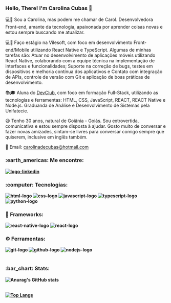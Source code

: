 ### Hello, There! I'm Carolina Cubas 👋
💻🚀 Sou a Carolina, mas podem me chamar de Carol. Desenvolvedora Front-end, amante da tecnologia, apaixonada por aprender coisas novas e estou sempre buscando me atualizar.

:computer::iphone: Faço estágio na Vilesoft, com foco em desenvolvimento Front-end/Mobile utilizando React Native e TypeScript. Algumas de minhas tarefas são: Atuar no desenvolvimento de aplicações móveis utilizando React Native, colaborando com a equipe técnica na implementação de interfaces e funcionalidades; Suporte na correção de bugs, testes em dispositivos e melhoria contínua dos aplicativos e Contato com integração de APIs, controle de versão com Git e aplicação de boas práticas de desenvolvimento.

:books:🎓 Aluna do <a href="https://rodolfomori.com.br/devclub">DevClub</a>, com foco em formação Full-Stack, utilizando as tecnologias e ferramentas: HTML, CSS, JavaScript, REACT, REACT Native e Node.js. Graduanda de Análise e Desenvolvimento de Sistemas pela Unifatecie.

:smiley: Tenho 30 anos, natural de Goiânia - Goiás. Sou extrovertida, comunicativa e estou sempre disposta à ajudar. Gosto muito de conversar e fazer novas amizades, sintam-se livres para conversar comigo sempre que quiserem, inclusive em inglês também.

📧 Email: carolinadecubas@hotmail.com
<b>
<h3>:earth_americas: Me encontre:</h3>
<a href="https://www.linkedin.com/in/carolinacubas/"><img src="https://img.shields.io/badge/LinkedIn-0077B5?style=for-the-badge&logo=linkedin&logoColor=white" alt="logo-linkedin"/></a>
<br>
<h3>:computer: Tecnologias:</h3>
<img src="https://img.shields.io/badge/HTML5-E34F26?style=for-the-badge&logo=html5&logoColor=white" alt= "html-logo"/>
<img src="https://img.shields.io/badge/CSS3-1572B6?style=for-the-badge&logo=css3&logoColor=white" alt="css-logo"/>
<img src="https://img.shields.io/badge/JavaScript-F7DF1E?style=for-the-badge&logo=javascript&logoColor=black" alt="javascript-logo"/>
<img src="https://img.shields.io/badge/TypeScript-007ACC?style=for-the-badge&logo=typescript&logoColor=white" alt="typescript-logo"/>
<img src="https://img.shields.io/badge/Python-3776AB?style=for-the-badge&logo=python&logoColor=white" alt="python-logo"/>
<br>
<h3>🚀 Frameworks:</h3>
<img src="https://img.shields.io/badge/React_Native-20232A?style=for-the-badge&logo=react&logoColor=61DAFB" alt="react-native-logo"/>
<img src="https://img.shields.io/badge/React-20232A?style=for-the-badge&logo=react&logoColor=61DAFB" alt="react-logo"/>
<br>
<h3>⚙️ Ferramentas:</h3>
<img src="https://img.shields.io/badge/GIT-E44C30?style=for-the-badge&logo=git&logoColor=white" alt= "git-logo"/>
<img src="https://img.shields.io/badge/GitHub-100000?style=for-the-badge&logo=github&logoColor=white" alt= "github-logo"/>
<img src="https://img.shields.io/badge/Node.js-43853D?style=for-the-badge&logo=node.js&logoColor=white" alt= "nodejs-logo"/>
<br>
<br>
<h3>:bar_chart: Stats:</h3>

![Anurag's GitHub stats](https://github-readme-stats.vercel.app/api?username=carolinacubass&show_icons=true&theme=radical)
<br>
<br>

[![Top Langs](https://github-readme-stats.vercel.app/api/top-langs/?username=carolinacubass&show_icons=true&theme=radical)](https://github.com/anuraghazra/github-readme-stats)

